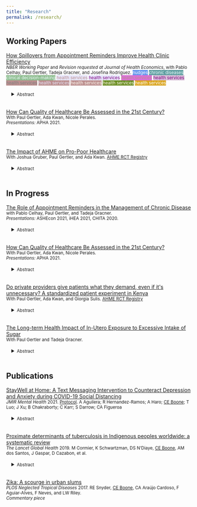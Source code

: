```yaml
---
title: "Research"
permalink: /research/
---
```


## Working Papers
[How Spillovers from Appointment Reminders Improve Health Clinic Efficiency](https://claireboone.github.io/files/Boone_Spillovers_NBER_2020.pdf) <br/>
<small>*NBER Working Paper* and *Revision requested at Journal of Health Economics*, with Pablo Celhay, Paul Gertler, Tadeja Gracner, and Josefina Rodriguez.  <span style="background-color:cornflowerblue; color:white">nudges</span>
 <span style="background-color:cadetblue; color:Azure">chronic diseases</span>
 <span style="background-color:darkseagreen; color:Azure">clinical decision-making</span>
 <span style="background-color:lavender; color:rosybrown">health services</span>
 <span style="background-color:lavender; color:Purple">health services</span>
 <span style="background-color:orchid; color:rosybrown">health services</span>
 <span style="background-color:thistle; color:Purple">health services</span>
 <span style="background-color:rosybrown; color:grey">health services</span>
 <span style="background-color:rosybrown; color:lavender">health services</span>
 <span style="background-color:rosybrown; color:floralwhite">health services</span>
 <span style="background-color:olivedrab; color:floralwhite">health services</span>
 <span style="background-color:goldenrod; color:white">health services</span>



</small>  
<div style="margin-left: 1em;">
<details>
<summary><small>Abstract</small></summary>
<small> 
<p>Missed clinic appointments or no-shows burden health care systems through inefficient use of staff time and resources. Scheduling software combined with automatically sent appointment reminders shows promise to improve clinics’ management through timely cancellations and re-scheduling, but at-scale evidence is missing. We study a nationwide text message appointment reminder program in Chile implemented at primary care clinics for patients with chronic disease. Using longitudinal clinic-level data, we find that the program did not change the number of visits by chronic patients eligible to receive the reminder, but visits from other patients ineligible to receive reminders increased by 5.0% in the first year and 7.4% in the second. Clinics treating more chronic patients and those with a relatively younger patient population benefited more from the program. Scheduling systems combined with automatic appointment reminders were effective in increasing clinics’ ability to care for more patients, likely due to timely cancellations and re-scheduling.</p>  
</small>
</details>  
</div>  
<br/> 





<u>How Can Quality of Healthcare Be Assessed in the 21st Century?</u>  
<small> With Paul Gertler, Ada Kwan, Nicole Perales.  
*Presentations:* APHA 2021.</small> 
<div style="margin-left: 1em;">
<details>
<summary><small>Abstract</small></summary>
<small>
<p><u>Background:</u> As governments commit to universal access to high quality care, questions related to improving quality are eclipsed by questions on how to define and measure quality. We draw from Donabedian’s conceptual framework, which categorizes quality of care dimensions into measurements of structures, processes, and outcomes, to comprehensively evaluate the impact of a randomized, at-scale quality of care improvement program for Kenya’s private sector.<br/>
 <br/> 
<u>Methods:</u> Across a sample of N=232 clinics, we collected comprehensive quality of care data using N=1195 standardized patient visits – the state-of-the-art method to assess provider practice, N=322 provider surveys with vignettes to measure knowledge, patient exit interviews, and household and clinic surveys. We use these data to examine a program’s effects on three quality of care dimensions: structures (e.g. sources), processes (e.g. diagnostic and treatment actions), and outcomes (e.g. client experience). <br/>
  <br/>
<u>Results:</u> We found the program improved structures, but these improvements did not translate into better process quality. The program reduced correct care by 12% (p-value<0.05), but standardized patients, real clients, and households did not recognize any changes in quality due to the program. In our study setting where highly competent and well-stocked private providers gave lower quality of care, the Donabedian framework appeared comprehensive, but failed to pinpoint the drivers of process quality. By simultaneously examining structures, processes, and outcomes with multiple measurement methods, we conclude that a new quality of care framework is needed that accounts for market dynamics, accountability of providers, altruistic preferences of providers, effective targeting for the poor and marginalized, and ongoing quality monitoring.</p>  
</small>
</details> 
</div> 
<br/> 
  
  
<u>The Impact of AHME on Pro-Poor Healthcare</u>   
<small> With Joshua Gruber, Paul Gertler, and Ada Kwan. [AHME RCT Registry](https://www.socialscienceregistry.org/trials/217)</small><br/>  
<div style="margin-left: 1em;">
<details>
<summary><small>Abstract</small></summary>
<small>
<p>Private health sector engagement has been suggested as a health reform component to reduce healthcare inequities in Sub-Saharan Africa, where populations with the most need seek the least care. We study the simultaneous supply- and demand-side effects of AHME, a management intervention that aimed to improve the quality and accessibility of private-sector clinics in Kenya. AHME focused on access to public health insurance, where the government is the payer, as a mechanism to increase use of affordable, high-quality private care for poor individuals. The program was successful in increasing the share of clinics accepting national insurance, the share of households enrolled in national health insurance, and in turn the share of clinics' clients from lower wealth quintiles. Efforts to reduce the cost of care must also ensure that the quality of care is maintained. We conducted standardized patient (SP) experiments to measure the effects of not being able to afford full services on quality of care. SPs presented as poor by telling the provider they could only afford KSH 300 in fees. We find that when faced with a client with a budget constraint, providers reduced the quantity of both necessary and unnecessary care, resulting in lower quality of care for 'poor' clients. While public insurance is a promising mechanism to connect low-income households to private care, more work must be done to ensure clients of all wealth levels receive high quality care.</p>
</small>
</details> 
</div> 
<br/>



## In Progress
<u>The Role of Appointment Reminders in the Management of Chronic Disease</u> <br/>
<small> with Pablo Celhay, Paul Gertler, and Tadeja Gracner. <br/>
*Presentations:* ASHEcon 2021, iHEA 2021, CHITA 2020.  </small> 
<div style="margin-left: 1em;">
<details>
<summary><small>Abstract</small></summary>
<small>
<p><u>Background:</u> Attending clinic appointments as scheduled is crucial for patients living with chronic diseases as they receive screenings, prescriptions, and information from healthcare providers. Yet, appointment adherence remains low. Most common reasons for missing appointments include forgetting or confusing the date, time, or location of the appointment; making Short Message Service (SMS) appointment reminders a promising tool to improve chronic care. Small pilot studies have shown the efficacy of reminders short-term, but evidence on how their usage at-scale and long-term is missing. We evaluate short and long-term effects of SMS appointment reminders sent at scale on the management of chronic disease.</p>    

<p><u>Methods:</u> We study a program adopted nationwide in Chile that through the electronic health record system automatically sends SMS appointment reminders to patients diagnosed with diabetes (T2DM) and/or hypertension. This program began in 2015 and was phased in across clinics over several years; allowing us to use a difference-in-differences approach. We first study the impact of SMS reminders on patients’ retention in primary care and the tests and treatment received at primary care visits. We also study medication adherence, hospitalizations, and in-hospital mortality, and conduct heterogeneity analyses by diagnosis (hypertension vs. T2DM). </p>   

<p><u>Data:</u> We use a unique panel dataset containing electronic health records from over 300,000 patients with chronic disease, 67% of whom attended clinics that implemented the SMS program by 2018. These data are linked at the patient level to medication withdrawals and hospitalizations, all observed from 2013-2018. We also match clinics by municipality to Chile’s 2015 National Socioeconomic Survey to obtain a rich set of municipality-level controls.  </p>  
  
<p><u>Results:</u> SMS reminders improved use of primary care: patients with T2DM and hypertension were 3.9% and 7.6% more likely to attend a primary care visit each semester, respectively, than patients who did not receive reminders. This resulted in more frequent health monitoring: among patients with T2DM semesterly measurement of blood glucose and weight increased by 5.6% and 3.7% respectively. Patients who received SMS reminders had significantly higher medication adherence. They were also more likely to experience cardiovascular-related hospitalization - 36.1% for patients with T2DM and 18.7% for patients with hypertension - but less likely to die in-hospital, suggesting increased hospital use through referrals or hospitalization when relatively healthier compared to patients who did not receive reminders </p> 

<p><u>Conclusion:</u> Our findings suggest that when implemented at scale SMS reminders show promise in improving chronic care and health; particularly for those who may need it the most. We also provide evidence demonstrating that reducing patient drop-out with a simple and low-cost nudge can have meaningful positive effects on health-seeking behavior. This is likely to be particularly true in a setting where attendance at primary care determines availability of any subsequent care such as prescriptions, tests, and specialist visits.</p>  
</small>
</details> 
</div> 
<br/>


<u>How Can Quality of Healthcare Be Assessed in the 21st Century?</u>  
<small> With Paul Gertler, Ada Kwan, Nicole Perales.  
*Presentations:* APHA 2021.</small> 
<div style="margin-left: 1em;">
<details>
<summary><small>Abstract</small></summary>
<small>
<p><u>Background:</u> As governments commit to universal access to high quality care, questions related to improving quality are eclipsed by questions on how to define and measure quality. We draw from Donabedian’s conceptual framework, which categorizes quality of care dimensions into measurements of structures, processes, and outcomes, to comprehensively evaluate the impact of a randomized, at-scale quality of care improvement program for Kenya’s private sector.<br/>
 <br/> 
<u>Methods:</u> Across a sample of N=232 clinics, we collected comprehensive quality of care data using N=1195 standardized patient visits – the state-of-the-art method to assess provider practice, N=322 provider surveys with vignettes to measure knowledge, patient exit interviews, and household and clinic surveys. We use these data to examine a program’s effects on three quality of care dimensions: structures (e.g. sources), processes (e.g. diagnostic and treatment actions), and outcomes (e.g. client experience). <br/>
  <br/>
<u>Results:</u> We found the program improved structures, but these improvements did not translate into better process quality. The program reduced correct care by 12% (p-value<0.05), but standardized patients, real clients, and households did not recognize any changes in quality due to the program. In our study setting where highly competent and well-stocked private providers gave lower quality of care, the Donabedian framework appeared comprehensive, but failed to pinpoint the drivers of process quality. By simultaneously examining structures, processes, and outcomes with multiple measurement methods, we conclude that a new quality of care framework is needed that accounts for market dynamics, accountability of providers, altruistic preferences of providers, effective targeting for the poor and marginalized, and ongoing quality monitoring.</p>  
</small>
</details> 
</div> 
<br/> 
    
  
<u>Do private providers give patients what they demand, even if it's unnecessary? A standardized patient experiment in Kenya</u> <br/>
<small> With Paul Gertler, Ada Kwan, and Giorgia Sulis. [AHME RCT Registry](https://www.socialscienceregistry.org/trials/217)</small><br/> 
<div style="margin-left: 1em;">
<details>
<summary><small>Abstract</small></summary>
<small>
<p> <u>Background:</u> Low and varied quality of care has been demonstrated for childhood illnesses in low- and middle-income country settings. Some quality improvement strategies focus on increasing patient engagement; however, evidence suggests that patients demanding medicines can favor the selection of resistant microbial strains in the individual and the community if drugs are inappropriately used. Antibiotics, and the consequences of their overuse, has been at the forefront of Kenyan health policy and several public health campaigns, whereas consequences of misusing antiparasitic drugs receive less attention. This study examines the effects on quality of care when patients demand different types of unnecessary medicines. <br> 
<br>  
<u>Methods:</u> We conduct an experiment where standardized patients (SPs), locally recruited individuals trained to simulate a standardized case scenario, present at private clinics demanding one of two unnecessary medicines. Between March 8 and May 28, 2019, 10 SPs portraying caretakers of a pre-scripted watery diarrhea childhood case scenario (in absentia) conducted N=200 successful SP-provider visits at 200 private, primary care clinics in Kenya. Half of the clinics were randomly assigned to receive an SP demanding amoxicillin (an antibiotic); the other half, an SP demanding albendazole (an antiparasitic drug often used for deworming), with all other presenting characteristics the same. We analyzed 200 visits with logistic and linear regression models to assess the effects of demanding different unnecessary medicines on correct and unnecessary quality of care outcomes.<br> 
<br> 
<u>Findings:</u> Demanding albendazole significantly increased its rate of dispensing to 35% (95% CI: 25-44) compared to 3% (95% CI: 0-7) among those who didn't demand it (adjusted odds ratio 0.06, 95% CI: 0.02, 0.23, p<0.001). The rate of dispensing amoxicillin did not significantly differ between those who demanded it and those who did not demand it (adjusted odds ratio 1.73, 95% CI: 0.50,5.98). Neither had an effect on any correct case management outcomes, such as treatment or referral elsewhere.<br> 
<br> 
<u>Interpretation:</u> Private providers appear to account for both business-driven benefits as well as individual health impacts when making prescribing decisions. Additional research is needed on provider`s knowledge and perceptions of the extent to which different unnecessary medicines can be harmful to distinguish why they make such prescribing decisions when patients demand specific incorrect care. </p> 
</small>  
</details>
</div>   
<br/>  


<u>The Long-term Health Impact of In-Utero Exposure to Excessive Intake of Sugar</u> <br/>
<small> With Paul Gertler and Tadeja Gracner.</small><br/> 
<div style="margin-left: 1em;">
<details>
<summary><small>Abstract</small></summary>
<small>
<p> </p>  
</small>  
</details>
</div>   
<br/>  
  
 
## Publications
[StayWell at Home: A Text Messaging Intervention to Counteract Depression and Anxiety during COVID-19 Social Distancing](https://claireboone.github.io/files/CBoone_StayWell_JMIR2021.pdf)<br/> 
<small>*JMIR Mental Health* 2021. [Protocol](https://www.researchprotocols.org/2021/1/e23592). A Aguilera;  R Hernandez-Ramos;  A Haro;  <u>CE Boone</u>;  T Luo;  J Xu;  B Chakraborty;  C Karr;  S Darrow;  CA Figueroa 
</small><br/> 
<div style="margin-left: 1em;">
<details>
<summary><small>Abstract</small></summary>
<small>
<p><u>Background:</u> Social distancing and stay-at-home orders are critical interventions to slow down person-to-person transmission of COVID-19. While these societal changes help to contain the pandemic, they also have unintended negative consequences, including anxiety and depression. We developed StayWell, a daily skills-based SMS text messaging program, to mitigate COVID-19 related depression and anxiety symptoms among people who speak English and Spanish in the United States.<br> 
<br> 
<u>Objective:</u> This paper describes the changes in the anxiety and depression levels of participants in the StayWell program after 60 days of exposure to skills-based SMS text messages.<br> 
<br> 
<u>Methods:</u> We used self-administered, empirically supported web-based questionnaires to assess the demographic and clinical characteristics of StayWell participants. Anxiety and depression were measured using the 2-item Generalized Anxiety Disorder (GAD-2) scale and the 8-item Patient Health Quesstionanire-8 (PHQ-8) scale at baseline and 60-day timepoints. We used paired t-tests to detect the change in PHQ-8 and GAD-2 scores from baseline to follow-up measured 60 days later.<br> 
<br> 
<u>Results:</u> The analytic sample includes 193 participants who completed both the baseline and 60-day exit questionnaires. At the 60-day time point, there were statistically significant reductions in both PHQ-8 and GAD-2 scores from baseline. We found an average reduction of -1.72 (95% CI: -2.35, -1.09) in PHQ-8 scores and -0.48 (95% CI: -0.71, -0.25) in GAD-2 scores. This translated to an 18.5% and 17.2% reduction in mean PHQ-8 scores and GAD-2, respectively.<br> 
<br> 
<u>Conclusions:</u> StayWell is a low-intensity, cost-effective, and accessible population-level mental health intervention. Participation in StayWell focused on COVID-19 mental health coping skills and was related to improved depression and anxiety symptoms. In addition to improvements in outcomes, we found high levels of engagement during the 60-day intervention period. Text messaging interventions could serve as an important public health tool for disseminating strategies to manage mental health. Clinical Trial: ClinicalTrials.gov Identifier: NCT04473599  </p>  
</small>  
</details>
</div>   
<br/>  

[Proximate determinants of tuberculosis in Indigenous peoples worldwide: a systematic review](https://claireboone.github.io/files/CBoone_Tuberculosis_LancetGlobalHealth2019.pdf)<br>
<small>*The Lancet Global Health* 2019. M Cormier, K Schwartzman, DS N’Diaye, <u>CE Boone</u>, AM dos Santos, J Gaspar, D Cazabon, et al. 
</small><br/> 
<div style="margin-left: 1em;">
<details>
<summary><small>Abstract</small></summary>
<small>
<p><u>Background:</u> Indigenous peoples worldwide carry a disproportionate tuberculosis burden. There is an increasing awareness of the effect of social determinants and proximate determinants such as alcohol use, overcrowding, type 1 and type 2 diabetes, substance misuse, HIV, food insecurity and malnutrition, and smoking on the burden of tuberculosis. We aimed to understand the potential contribution of such determinants to tuberculosis in Indigenous peoples and to document steps taken to address them. <br> 
<br> 
<u>Methods:</u> We did a systematic review using seven databases (MEDLINE, Embase, CINAHL, Global Health, BIOSIS Previews, Web of Science, and the Cochrane Library). We identified English language articles published from Jan 1, 1980, to Dec 20, 2017, reporting the prevalence of proximate determinants of tuberculosis and preventive programmes targeting these determinants in Indigenous communities worldwide. We included any randomised controlled trials, controlled studies, cohort studies, cross-sectional studies, case reports, and qualitative research. Exclusion criteria were articles in languages other than English, full text not available, population was not Indigenous, focused exclusively on children or older people, and studies that focused on pharmacological interventions.<br> 
<br> 
<u>Findings:</u> Of 34 255 articles identified, 475 were eligible for inclusion. Most studies confirmed a higher prevalence of proximate determinants in Indigenous communities than in the general population. Diabetes was more frequent in Indigenous communities within high-income countries versus in low-income countries. The prevalence of alcohol use was generally similar to that among non-Indigenous groups, although patterns of drinking often differed. Smoking prevalence and smokeless tobacco consumption were commonly higher in Indigenous groups than in non-Indigenous groups. Food insecurity was highly prevalent in most Indigenous communities evaluated. Substance use was more frequent in Indigenous inhabitants of high-income countries than of low-income countries, with wide variation across Indigenous communities. The literature pertaining to HIV, crowding, and housing conditions among Indigenous peoples was too scant to draw firm conclusions. Preventive programmes that are culturally appropriate targeting these determinants appear feasible, although their effectiveness is largely unproven.<br> 
<br> 
<u>Interpretation:</u> Indigenous peoples were generally reported to have a higher prevalence of several proximate determinants of tuberculosis than non-Indigenous peoples, with wide variation across Indigenous communities. These findings emphasise the need for community-led, culturally appropriate strategies to address smoking, food insecurity, and diabetes in Indigenous populations as important public health goals in their own right, and also to reduce the burden of tuberculosis.<br> 
<br> 
<u>Funding:</u> Canadian Institutes of Health Research. </p>  
</small>  
</details>
</div>   
<br/>  

[Zika: A scourge in urban slums](https://claireboone.github.io/files/CBoone_Zika_PLOSNTD2017.pdf)<br>
<small>*PLOS Neglected Tropical Diseases* 2017. RE Snyder, <u>CE Boone</u>, CA Araújo Cardoso, F Aguiar-Alves, F Neves, and LW Riley.
<br> 
*Commentary piece*
</small> 

 
